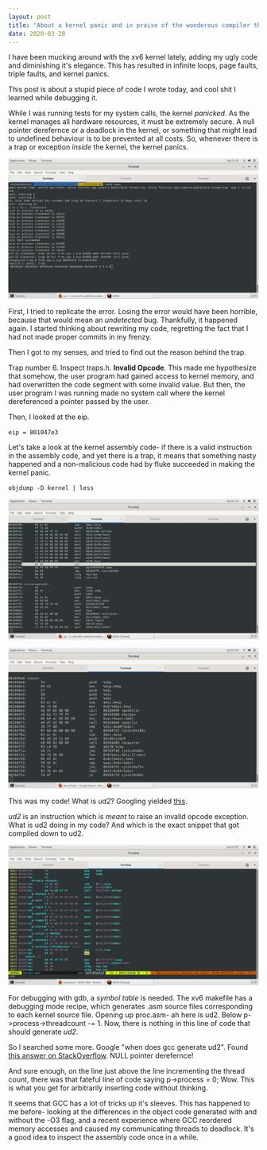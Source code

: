 ```yaml
---
layout: post
title: "About a kernel panic and in praise of the wonderous compiler that is GCC"
date: 2020-03-28
---
```


I have been mucking around with the xv6 kernel lately, adding my ugly code and
diminishing it's elegance. This has resulted in infinite loops, page faults,
triple faults, and kernel panics. 

This post is about a stupid piece of code I wrote today, and cool shit I learned
while debugging it.

While I was running tests for my system calls, the kernel *panicked*. As the
kernel manages all hardware resources, it must be extremely secure. A null
pointer derefernce or a deadlock in the kernel, or something that might lead to
undefined behaviour is to be prevented at all costs. So, whenever there is a
trap or exception *inside* the kernel, the kernel panics.

![The kernel panicked. And so did I](/images/panic_image.png)

First, I tried to replicate the error. Losing the error would have been
horrible, because that would mean an *undetected* bug. Thankfully, it happened
again. I started thinking about rewriting my code, regretting the fact that I 
had not made proper commits in my frenzy.

Then I got to my senses, and tried to find out the reason behind the trap.

Trap number 6. Inspect traps.h. **Invalid Opcode**. This made me hypothesize
that somehow, the user program had gained access to kernel memory, and had
overwritten the code segment with some invalid value. But then, the user program
I was running made no system call where the kernel dereferenced a pointer passed
by the user.

Then, I looked at the eip. 

	eip = 801047e3

Let's take a look at the kernel assembly code- if there is a valid instruction
in the assembly code, and yet there is a trap, it means that something nasty
happened and a non-malicious code had by fluke succeeded in making the kernel
panic.

	objdump -D kernel | less

![Object dump shows a strange instruction](/images/objdump.png)

![Image implicating me](/images/join.png)

This was my code! What is *ud2*? Googling yielded
[this](http://ftp.neutrino.es/x86InstructionSet/UD2.html).

*ud2* is an instruction which is *meant* to raise an invalid opcode exception.
What is ud2 doing in my code? And which is the exact snippet that got compiled
down to ud2.

![Annotated kernel.asm file](/images/kernel_asm.png)

For debugging with gdb, a *symbol table* is needed. The xv6 makefile has a
debugging mode recipe, which generates .asm source files corresponding to each
kernel source file. Opening up proc.asm- ah here is ud2. Below
p\-\>process\-\>threadcount -= 1. Now, there is nothing in this line of code
that should generate *ud2*. 

So I searched some more. Google "when does gcc generate ud2". Found [this answer
on
StackOverflow](https://stackoverflow.com/questions/26309300/c-code-with-undefined-results-compiler-generates-invalid-code-with-o3).
NULL pointer derefernce! 

And sure enough, on the line just above the line incrementing the thread count,
there was that fateful line of code saying p\-\>process = 0; Wow. This is what
you get for arbitrarily inserting code without thinking.

It seems that GCC has a lot of tricks up it's sleeves. This has happened to me
before- looking at the differences in the object code generated with and without
the -O3 flag, and a recent experience where GCC reordered memory accesses and
caused my communicating threads to deadlock. It's a good idea to inspect the
assembly code once in a while.
